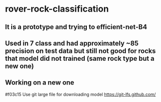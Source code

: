 # rover-rock-classification

##  It is a prototype and trying to efficient-net-B4 

## Used in 7 class and had approximately ~85 precision on test data but still not good for rocks that model did not trained (same rock type but a new one) 

## Working on a new one 

#f03c15 Use git large file for downloading model https://git-lfs.github.com/
